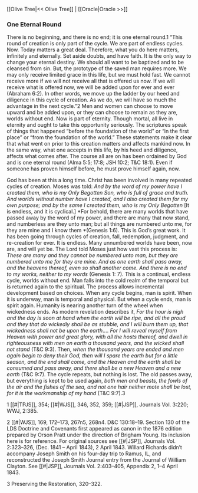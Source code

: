 [[Olive Tree|<< Olive Tree]]  |  [[Oracle|Oracle >>]]

### One Eternal Round
 There is no beginning, and there is no end; it is one eternal round.1 “This round of creation is only part of the cycle. We are part of endless cycles. Now. Today matters a great deal. Therefore, what you do here matters, infinitely and eternally. Set aside doubts, and have faith. It is the only way to change your eternal destiny. We should all want to be baptized and to be cleansed from sin. But, the prototype of the saved man requires more. We may only receive limited grace in this life, but we must hold fast. We cannot receive more if we will not receive all that is offered us now. If we will receive what is offered now, we will be added upon for ever and ever (Abraham 6:2). In other words, we move up the ladder by our heed and diligence in this cycle of creation. As we do, we will have so much the advantage in the next cycle.”2 Men and women can choose to move upward and be added upon, or they can choose to remain as they are, worlds without end. Now is part of eternity. Though mortal, all live in eternity and ought to take this opportunity seriously. The scriptures speak of things that happened “before the foundation of the world” or “in the first place” or “from the foundation of the world.” These statements make it clear that what went on prior to this creation matters and affects mankind now. In the same way, what one accepts in this life, by his heed and diligence, affects what comes after. The course all are on has been ordained by God and is one eternal round (Alma 5:5; 17:8; JSH 10:2; T&C 18:1). Even if someone has proven himself before, he must prove himself again, now.

God has been at this a long time. Christ has been involved in many repeated cycles of creation. Moses was told: *And by the word of my power have I created them, who is my Only Begotten Son, who is full of grace and truth. And worlds without number have I created, and I also created them for my own purpose; and by the same I created them, who is my Only Begotten* [It is endless, and it is cyclical.] *For behold, there are many worlds that have passed away by the word of my power, and there are many that now stand, and numberless are they unto man; but all things are numbered unto me, for they are mine and I know them *(Genesis 1:6). This is God’s great work. It has been going through cycles of creation, fall, redemption, judgment, and re-creation for ever. It is endless. Many unnumbered worlds have been, now are, and will yet be. The Lord told Moses just how vast this process is: *These are many and they cannot be numbered unto man, but they are numbered unto me for they are mine. And as one earth shall pass away, and the heavens thereof, even so shall another come. And there is no end to my works, neither to my words* (Genesis 1: 7). This is a continual, endless cycle, worlds without end. Man falls into the cold realm of the temporal but is returned again to the spiritual. The process allows incremental development based on choices. When any cycle begins, man is spirit. When it is underway, man is temporal and physical. But when a cycle ends, man is spirit again. Humanity is nearing another turn of the wheel when wickedness ends. As modern revelation describes it, *For the hour is nigh and the day is soon at hand when the earth will be ripe, and all the proud and they that do wickedly shall be as stubble, and I will burn them up, that wickedness shall not be upon the earth*…. *For I will reveal myself from Heaven with power and great glory, with all the hosts thereof, and dwell in righteousness with men on earth a thousand years, and the wicked shall not stand* (T&C 9:3). Then, *when the thousand years are ended and men again begin to deny their God, then will I spare the earth but for a little season, and the end shall come, and the Heaven and the earth shall be consumed and pass away, and there shall be a new Heaven and a new earth* (T&C 9:7). The cycle repeats, but nothing is lost. The old passes away, but everything is kept to be used again, *both men and beasts, the fowls of the air and the fishes of the sea, and not one hair neither mote shall be lost, for it is the workmanship of my hand* (T&C 9:7).3



1
[[#|TPJS]], 354; [[#|WJS]], 346, 352, 359; [[#|JSP]], Journals Vol. 3:220; WWJ, 2:385.


2
[[#|WJS]], 169, 172–173, 267n5, 268n4. D&C 130:18–19. Section 130 of the LDS Doctrine and Covenants first appeared as canon in the 1876 edition prepared by Orson Pratt under the direction of Brigham Young. Its inclusion here is for reference. For original sources see [[#|JSP]], Journals Vol. 2:323–326, (Dec. 1841 – April 1843), 2 April 1843. Willard Richards didn’t accompany Joseph Smith on his four-day trip to Ramus, IL, and reconstructed the Joseph Smith Journal entry from the Journal of William Clayton. See [[#|JSP]], Journals Vol. 2:403–405, Appendix 2, 1–4 April 1843.


3 Preserving the Restoration, 320–322.